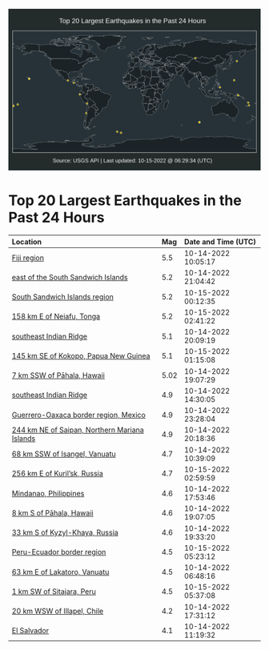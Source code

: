 ![Map](./map.png)

# Top 20 Largest Earthquakes in the Past 24 Hours

| Location | Mag | Date and Time (UTC) |
|:---|:---|:---|
| [Fiji region](https://earthquake.usgs.gov/earthquakes/eventpage/us6000itl5) | 5.5 | 10-14-2022 10:05:17 |
| [east of the South Sandwich Islands](https://earthquake.usgs.gov/earthquakes/eventpage/us6000itsi) | 5.2 | 10-14-2022 21:04:42 |
| [South Sandwich Islands region](https://earthquake.usgs.gov/earthquakes/eventpage/us6000ittv) | 5.2 | 10-15-2022 00:12:35 |
| [158 km E of Neiafu, Tonga](https://earthquake.usgs.gov/earthquakes/eventpage/us6000itur) | 5.2 | 10-15-2022 02:41:22 |
| [southeast Indian Ridge](https://earthquake.usgs.gov/earthquakes/eventpage/us6000itrr) | 5.1 | 10-14-2022 20:09:19 |
| [145 km SE of Kokopo, Papua New Guinea](https://earthquake.usgs.gov/earthquakes/eventpage/us6000ituh) | 5.1 | 10-15-2022 01:15:08 |
| [7 km SSW of Pāhala, Hawaii](https://earthquake.usgs.gov/earthquakes/eventpage/hv72000488) | 5.02 | 10-14-2022 19:07:29 |
| [southeast Indian Ridge](https://earthquake.usgs.gov/earthquakes/eventpage/us6000itnq) | 4.9 | 10-14-2022 14:30:05 |
| [Guerrero-Oaxaca border region, Mexico](https://earthquake.usgs.gov/earthquakes/eventpage/us6000ittg) | 4.9 | 10-14-2022 23:28:04 |
| [244 km NE of Saipan, Northern Mariana Islands](https://earthquake.usgs.gov/earthquakes/eventpage/us6000itrv) | 4.9 | 10-14-2022 20:18:36 |
| [68 km SSW of Isangel, Vanuatu](https://earthquake.usgs.gov/earthquakes/eventpage/us6000itl7) | 4.7 | 10-14-2022 10:39:09 |
| [256 km E of Kuril’sk, Russia](https://earthquake.usgs.gov/earthquakes/eventpage/us6000ituw) | 4.7 | 10-15-2022 02:59:59 |
| [Mindanao, Philippines](https://earthquake.usgs.gov/earthquakes/eventpage/us6000itpv) | 4.6 | 10-14-2022 17:53:46 |
| [8 km S of Pāhala, Hawaii](https://earthquake.usgs.gov/earthquakes/eventpage/hv73178772) | 4.6 | 10-14-2022 19:07:05 |
| [33 km S of Kyzyl-Khaya, Russia](https://earthquake.usgs.gov/earthquakes/eventpage/us6000itqz) | 4.6 | 10-14-2022 19:33:20 |
| [Peru-Ecuador border region](https://earthquake.usgs.gov/earthquakes/eventpage/us6000itvu) | 4.5 | 10-15-2022 05:23:12 |
| [63 km E of Lakatoro, Vanuatu](https://earthquake.usgs.gov/earthquakes/eventpage/us6000itks) | 4.5 | 10-14-2022 06:48:16 |
| [1 km SW of Sitajara, Peru](https://earthquake.usgs.gov/earthquakes/eventpage/us6000itvx) | 4.5 | 10-15-2022 05:37:08 |
| [20 km WSW of Illapel, Chile](https://earthquake.usgs.gov/earthquakes/eventpage/us6000itpq) | 4.2 | 10-14-2022 17:31:12 |
| [El Salvador](https://earthquake.usgs.gov/earthquakes/eventpage/us6000itlv) | 4.1 | 10-14-2022 11:19:32 |
